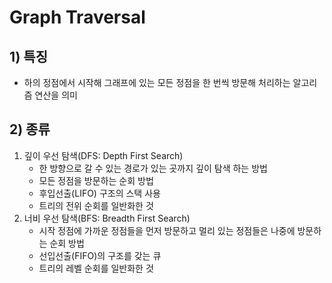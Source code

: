 # Graph Traversal
## 1) 특징
- 하의 정점에서 시작해 그래프에 있는 모든 정점을 한 번씩 방문해 처리하는 알고리즘 연산을 의미
## 2) 종류
1. 깊이 우선 탐색(DFS: Depth First Search)
    - 한 방향으로 갈 수 있는 경로가 있는 곳까지 깊이 탐색 하는 방법
    - 모든 정점을 방문하는 순회 방법
    - 후입선출(LIFO) 구조의 스택 사용
    - 트리의 전위 순회를 일반화한 것
2. 너비 우선 탐색(BFS: Breadth First Search)
    - 시작 정점에 가까운 정점들을 먼저 방문하고 멀리 있는 정점들은 나중에 방문하는 순회 방법
    - 선입선출(FIFO)의 구조를 갖는 큐
    - 트리의 레벨 순회를 일반화한 것